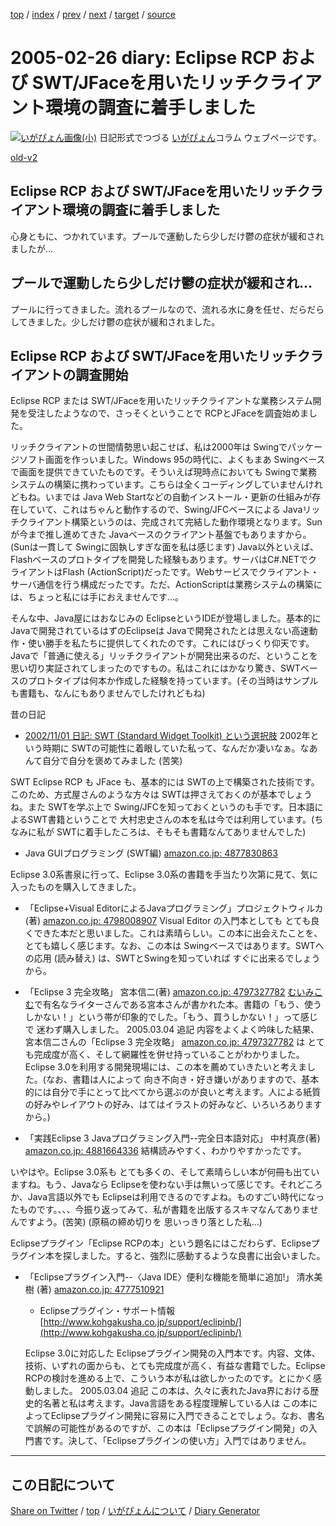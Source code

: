 [top](https://igapyon.github.io/diary/) 
 / [index](https://igapyon.github.io/diary/2005/index.html) 
 / [prev](https://igapyon.github.io/diary/2005/ig050225.html) 
 / [next](https://igapyon.github.io/diary/2005/ig050227.html) 
 / [target](https://igapyon.github.io/diary/2005/ig050226.html) 
 / [source](https://github.com/igapyon/diary/blob/gh-pages/2005/ig050226.html.src.md) 

2005-02-26 diary: Eclipse RCP および SWT/JFaceを用いたリッチクライアント環境の調査に着手しました
=====================================================================================================
[![いがぴょん画像(小)](https://igapyon.github.io/diary/images/iga200306s.jpg "いがぴょん")](https://igapyon.github.io/diary/memo/memoigapyon.html) 日記形式でつづる [いがぴょん](https://igapyon.github.io/diary/memo/memoigapyon.html)コラム ウェブページです。

[old-v2](ig050226-orig.html)

## Eclipse RCP および SWT/JFaceを用いたリッチクライアント環境の調査に着手しました

心身ともに、つかれています。プールで運動したら少しだけ鬱の症状が緩和されましたが…


## プールで運動したら少しだけ鬱の症状が緩和され…

プールに行ってきました。流れるプールなので、流れる水に身を任せ、だらだらしてきました。少しだけ鬱の症状が緩和されました。

## Eclipse RCP および SWT/JFaceを用いたリッチクライアントの調査開始

Eclipse RCP または SWT/JFaceを用いたリッチクライアントな業務システム開発を受注したようなので、さっそくということで RCPとJFaceを調査始めました。

リッチクライアントの世間情勢思い起こせば、私は2000年は Swingでパッケージソフト画面を作っいました。Windows 95の時代に、よくもまあ Swingベースで画面を提供できていたものです。そういえば現時点においても
Swingで業務システムの構築に携わっています。こちらは全くコーディングしていませんけれどもね。いまでは Java Web Startなどの自動インストール・更新の仕組みが存在していて、これはちゃんと動作するので、Swing/JFCベースによる
Javaリッチクライアント構築というのは、完成されて完結した動作環境となります。Sunが今まで推し進めてきた Javaベースのクライアント基盤でもありますから。(Sunは一貫して
Swingに固執しすぎな面を私は感じます)
Java以外といえば、Flashベースのプロトタイプを開発した経験もあります。サーバはC#.NETでクライアントはFlash (ActionScript)だったです。Webサービスでクライアント・サーバ通信を行う構成だったです。ただ、ActionScriptは業務システムの構築には、ちょっと私には手におえませんです…。

そんな中、Java屋にはおなじみの EclipseというIDEが登場しました。基本的に Javaで開発されているはずのEclipseは Javaで開発されたとは思えない高速動作・使い勝手を私たちに提供してくれたのです。これにはびっくり仰天です。Javaで「普通に使える」リッチクライアントが開発出来るのだ、ということを 思い切り実証されてしまったのですもの。私はこれにはかなり驚き、SWTベースのプロトタイプは何本か作成した経験を持っています。(その当時はサンプルも書籍も、なんにもありませんでしたけれどもね)

昔の日記

* [2002/11/01 日記: SWT (Standard Widget Toolkit) という選択肢](../2002/ig021101.html)
  2002年という時期に SWTの可能性に着眼していた私って、なんだか凄いなぁ。なあんて自分で自分を褒めてみました (苦笑)

SWT
Eclipse RCP も JFace も、基本的には SWTの上で構築された技術です。このため、方式屋さんのような方々は SWTは押さえておくのが基本でしょうね。また
SWTを学ぶ上で Swing/JFCを知っておくというのも手です。日本語によるSWT書籍ということで 大村忠史さんの本を私は今では利用しています。(ちなみに私が
SWTに着手したころは、そもそも書籍なんてありませんでした)

* Java GUIプログラミング (SWT編) [amazon.co.jp: 4877830863](http://www.amazon.co.jp/exec/obidos/ASIN/4877830863/igapyondiary-22)

Eclipse 3.0系書泉に行って、Eclipse 3.0系の書籍を手当たり次第に見て、気に入ったものを購入してきました。

* 「Eclipse+Visual EditorによるJavaプログラミング」プロジェクトウィルカ(著) [amazon.co.jp: 4798008907](http://www.amazon.co.jp/exec/obidos/ASIN/4798008907/igapyondiary-22)
  Visual Editor の入門本としても とても良くできた本だと思いました。これは素晴らしい。この本に出会えたことを、とても嬉しく感じます。なお、この本は
  Swingベースではあります。SWTへの応用 (読み替え) は、SWTとSwingを知っていれば すぐに出来るでしょうから。
  
* 「Eclipse 3 完全攻略」 宮本信二(著) [amazon.co.jp: 4797327782](http://www.amazon.co.jp/exec/obidos/ASIN/4797327782/igapyondiary-22)
  [むいみこむ](http://muimi.com/)で有名なライターさんである宮本さんが書かれた本。書籍の「もう、使うしかない！」という帯が印象的でした。「もう、買うしかない！」って感じで 迷わず購入しました。
  2005.03.04 追記 内容をよくよく吟味した結果、宮本信二さんの「Eclipse 3 完全攻略」 [amazon.co.jp: 4797327782](http://www.amazon.co.jp/exec/obidos/ASIN/4797327782/igapyondiary-22) は とても完成度が高く、そして網羅性を併せ持っていることがわかりました。Eclipse
  3.0を利用する開発現場には、この本を薦めていきたいと考えました。(なお、書籍は人によって 向き不向き・好き嫌いがありますので、基本的には自分で手にとって比べてから選ぶのが良いと考えます。人による紙質の好みやレイアウトの好み、はてはイラストの好みなど、いろいろありますから。)
  
* 「実践Eclipse 3 Javaプログラミング入門--完全日本語対応」 中村真彦(著) [amazon.co.jp: 4881664336](http://www.amazon.co.jp/exec/obidos/ASIN/4881664336/igapyondiary-22)
  結構読みやすく、わかりやすかったです。

いやはや。Eclipse 3.0系も とても多くの、そして素晴らしい本が何冊も出ていますね。もう、Javaなら Eclipseを使わない手は無いって感じです。それどころか、Java言語以外でも
Eclipseは利用できるのですよね。ものすごい時代になったものです。、、、今振り返ってみて、私が書籍を出版するスキマなんてありませんですよう。(苦笑) (原稿の締め切りを 思いっきり落とした私…)

Eclipseプラグイン「Eclipse RCPの本」という題名にはこだわらず、Eclipseプラグイン本を探しました。すると、強烈に感動するような良書に出会いました。

* 「Eclipseプラグイン入門--〈Java IDE〉便利な機能を簡単に追加!」 清水美樹 (著) [amazon.co.jp: 4777510921](http://www.amazon.co.jp/exec/obidos/ASIN/4777510921/igapyondiary-22)
  
  * Eclipseプラグイン・サポート情報
    [http://www.kohgakusha.co.jp/support/eclipinb/](http://www.kohgakusha.co.jp/support/eclipinb/)
  

  Eclipse 3.0に対応した Eclipseプラグイン開発の入門本です。内容、文体、技術、いずれの面からも、とても完成度が高く、有益な書籍でした。Eclipse
  RCPの検討を進める上で、こういう本が私は欲しかったのです。とにかく感動しました。
  2005.03.04 追記 この本は、久々に表れたJava界における歴史的名著と私は考えます。Java言語をある程度理解している人は この本によってEclipseプラグイン開発に容易に入門できることでしょう。なお、書名で誤解の可能性があるのですが、この本は「Eclipseプラグイン開発」の入門書です。決して、「Eclipseプラグインの使い方」入門ではありません。

----------------------------------------------------------------------------------------------------

## この日記について

[Share on Twitter](https://twitter.com/intent/tweet?hashtags=igapyon%2Cdiary%2C%E3%81%84%E3%81%8C%E3%81%B4%E3%82%87%E3%82%93&text=Eclipse+RCP+%E3%81%8A%E3%82%88%E3%81%B3+SWT%2FJFace%E3%82%92%E7%94%A8%E3%81%84%E3%81%9F%E3%83%AA%E3%83%83%E3%83%81%E3%82%AF%E3%83%A9%E3%82%A4%E3%82%A2%E3%83%B3%E3%83%88%E7%92%B0%E5%A2%83%E3%81%AE%E8%AA%BF%E6%9F%BB%E3%81%AB%E7%9D%80%E6%89%8B%E3%81%97%E3%81%BE%E3%81%97%E3%81%9F&url=https%3A%2F%2Figapyon.github.io%2Fdiary%2F2005%2Fig050226.html) / [top](../index.html/) / [いがぴょんについて](https://igapyon.github.io/diary/memo/memoigapyon.html) / [Diary Generator](https://github.com/igapyon/igapyonv3)

